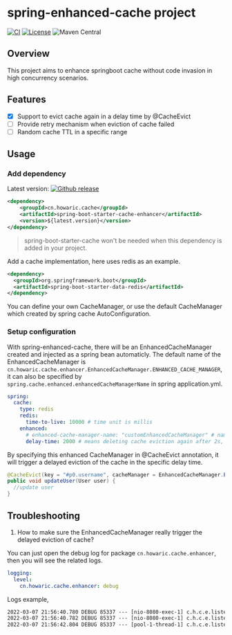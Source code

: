 # spring-enhanced-cache project

[![CI](https://github.com/howaric/spring-enhanced-cache/actions/workflows/maven-publish.yml/badge.svg?branch=main)](https://github.com/howaric/spring-enhanced-cache/actions/workflows/maven-publish.yml)
[![License](https://img.shields.io/github/license/howaric/spring-enhanced-cache.svg)](http://www.apache.org/licenses/LICENSE-2.0)
![Maven Central](https://img.shields.io/maven-central/v/cn.howaric.cache/spring-enhanced-cache)

## Overview

This project aims to enhance springboot cache without code invasion in high concurrency scenarios.

## Features

- [X]  Support to evict cache again in a delay time by @CacheEvict
- [ ]  Provide retry mechanism when eviction of cache failed
- [ ]  Random cache TTL in a specific range

## Usage

### Add dependency

Latest version: [![Github release](https://img.shields.io/github/v/release/howaric/spring-enhanced-cache.svg)](https://GitHub.com/howaric/spring-enhanced-cache/releases)

```xml
<dependency>
    <groupId>cn.howaric.cache</groupId>
    <artifactId>spring-boot-starter-cache-enhancer</artifactId>
    <version>${latest.version}</version>
</dependency>
```

> spring-boot-starter-cache won't be needed when this dependency is added in your project.

Add a cache implementation, here uses redis as an example.

```xml
<dependency>
  <groupId>org.springframework.boot</groupId>
  <artifactId>spring-boot-starter-data-redis</artifactId>
</dependency>
```

You can define your own CacheManager, or use the default CacheManager which created by spring cache AutoConfiguration.

### Setup configuration

With spring-enhanced-cache, there will be an EnhancedCacheManager created and injected as a spring bean automaticly. The default name of the EnhancedCacheManager is `cn.howaric.cache.enhancer.EnhancedCacheManager.ENHANCED_CACHE_MANAGER`, it can also be specified by `spring.cache.enhanced.enhancedCacheManagerName` in spring application.yml.

```yaml
spring:
  cache:
    type: redis
    redis:
      time-to-live: 10000 # time unit is millis
    enhanced:
      # enhanced-cache-manager-name: "customEnhancedCacheManager" # name of the cache manager
      delay-time: 2000 # means deleting cache eviction again after 2s, default is 5s
```

By specifying this enhanced CacheManager in @CacheEvict annotation, it will trigger a delayed eviction of the cache in the specific delay time.

```java
@CacheEvict(key = "#p0.username", cacheManager = EnhancedCacheManager.ENHANCED_CACHE_MANAGER)
public void updateUser(User user) {
  //update user
}
```

## Troubleshooting

1. How to make sure the EnhancedCacheManager really trigger the delayed eviction of cache?

You can just open the debug log for package `cn.howaric.cache.enhancer`, then you will see the related logs.

```yaml
logging:
  level:
    cn.howaric.cache.enhancer: debug
```

Logs example,

```tex
2022-03-07 21:56:40.780 DEBUG 85337 --- [nio-8080-exec-1] c.h.c.e.listener.ListenableCache       : Evict cache
2022-03-07 21:56:40.782 DEBUG 85337 --- [nio-8080-exec-1] c.h.c.e.listener.ListenableCache       : Evict cache delayed operation published
2022-03-07 21:56:42.804 DEBUG 85337 --- [pool-1-thread-1] c.h.c.e.listener.EvictCacheOperation   : Re-evict cache
```
